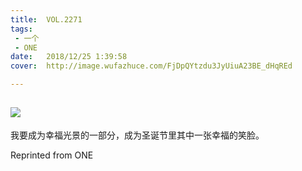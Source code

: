 ```yaml
---
title:	VOL.2271
tags:
 - 一个
 - ONE
date:	2018/12/25 1:39:58
cover:	http://image.wufazhuce.com/FjDpQYtzdu3JyUiuA23BE_dHqREd

---
```

![](http://image.wufazhuce.com/FjDpQYtzdu3JyUiuA23BE_dHqREd)
---

我要成为幸福光景的一部分，成为圣诞节里其中一张幸福的笑脸。
 
Reprinted from ONE
